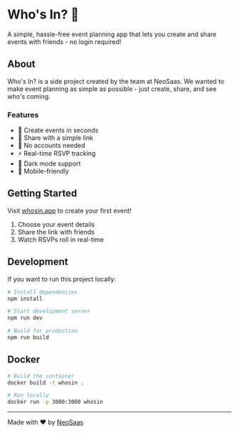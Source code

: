 # Who's In? 🎉

A simple, hassle-free event planning app that lets you create and share events with friends - no login required!

## About

Who's In? is a side project created by the team at NeoSaas. We wanted to make event planning as simple as possible - just create, share, and see who's coming.

### Features

- 🚀 Create events in seconds
- 🔗 Share with a simple link
- 👥 No accounts needed
- ⚡️ Real-time RSVP tracking
- 🌙 Dark mode support
- 📱 Mobile-friendly

## Getting Started

Visit [whosin.app](https://whosin.app) to create your first event!

1. Choose your event details
2. Share the link with friends
3. Watch RSVPs roll in real-time

## Development

If you want to run this project locally:

```bash
# Install dependencies
npm install

# Start development server
npm run dev

# Build for production
npm run build
```

## Docker

```bash
# Build the container
docker build -t whosin .

# Run locally
docker run -p 3000:3000 whosin
```

---

Made with ❤️ by [NeoSaas](https://www.neosaas.net)
